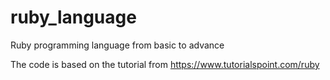 # ruby_language
Ruby programming language from basic to advance

The code is based on the tutorial from
https://www.tutorialspoint.com/ruby

